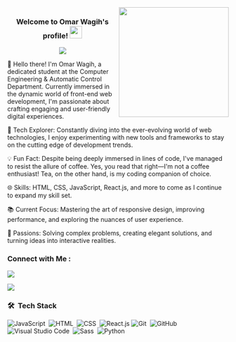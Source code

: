 
<img width="250" align="right" src="https://c.tenor.com/_DOBjnGspYAAAAAM/code-coding.gif">

<h3 align="center">
  Welcome to Omar Wagih's profile!
  <img src="https://media.giphy.com/media/hvRJCLFzcasrR4ia7z/giphy.gif" width="28">
</h3>

<!-- Typing SVG by DenverCoder1 - https://github.com/DenverCoder1/readme-typing-svg -->
<p align="center">
  <a href="https://github.com/DenverCoder1/readme-typing-svg"><img src="https://readme-typing-svg.herokuapp.com/?lines=Front-End%20web%20engineer;Always%20learning%20new%20things&font=Fira%20Code&center=true&width=440&height=45&color=f75c7e&vCenter=true&size=22"></a>
</p> 
👋 Hello there! I'm Omar Wagih, a dedicated student at the Computer Engineering & Automatic Control Department. Currently immersed in the dynamic world of front-end web development, I'm passionate about crafting engaging and user-friendly digital experiences.

🚀 Tech Explorer: Constantly diving into the ever-evolving world of web technologies, I enjoy experimenting with new tools and frameworks to stay on the cutting edge of development trends.

💡 Fun Fact: Despite being deeply immersed in lines of code, I've managed to resist the allure of coffee. Yes, you read that right—I'm not a coffee enthusiast! Tea, on the other hand, is my coding companion of choice.

🌐 Skills: HTML, CSS, JavaScript, React.js, and more to come as I continue to expand my skill set.

📚 Current Focus: Mastering the art of responsive design, improving performance, and exploring the nuances of user experience.

🌈 Passions: Solving complex problems, creating elegant solutions, and turning ideas into interactive realities.


### Connect with Me :

<a href="https://www.linkedin.com/in/omar-wagih-135899261/" target="_blank"><img src="https://img.shields.io/badge/-Omar%20Wagih-0077B5?style=for-the-badge&logo=Linkedin&logoColor=white"/></a>

<a href="[https://www.linkedin.com/in/omar-wagih-135899261/](https://omarwagih3.github.io/personal_website/)" target="_blank"><img src="https://img.shields.io/badge/-Omar%20Wagih-0077B5?style=for-the-badge&logo=Linkedin&logoColor=white"/></a>

### 🛠 &nbsp;Tech Stack
![JavaScript](https://img.shields.io/badge/-JavaScript-05122A?style=flat&logo=javascript)&nbsp;
![HTML](https://img.shields.io/badge/-HTML-05122A?style=flat&logo=HTML5)&nbsp;
![CSS](https://img.shields.io/badge/-CSS-05122A?style=flat&logo=CSS3&logoColor=1572B6)&nbsp;
![React.js](https://img.shields.io/badge/-React-05122A?style=flat&logo=react)
![Git](https://img.shields.io/badge/-Git-05122A?style=flat&logo=git)&nbsp;
![GitHub](https://img.shields.io/badge/-GitHub-05122A?style=flat&logo=github)&nbsp;
![Visual Studio Code](https://img.shields.io/badge/-Visual%20Studio%20Code-05122A?style=flat&logo=visual-studio-code&logoColor=007ACC)&nbsp;
![Sass](https://img.shields.io/badge/-Sass-05122A?style=flat&logo=sass)&nbsp;
![Python](https://img.shields.io/badge/-Python%20-05122A?style=flat&logo=python)&nbsp;



